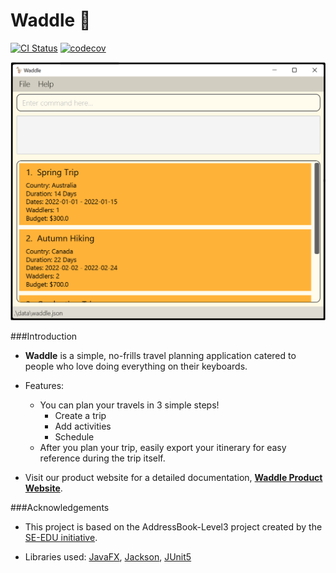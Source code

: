 # Waddle 🦆

[![CI Status](https://github.com/AY2223S1-CS2103T-W11-4/tp/workflows/Java%20CI/badge.svg)](https://github.com/AY2223S1-CS2103-W11-4/tp/actions)
[![codecov](https://codecov.io/gh/AY2223S1-CS2103T-W11-4/tp/branch/master/graph/badge.svg?token=45LHH4UIGB)](https://codecov.io/gh/AY2223S1-CS2103T-W11-4/tp)

![Ui](docs/images/Ui.png)

###Introduction

* **Waddle** is a simple, no-frills travel planning application catered to people who love doing everything on their keyboards.
* Features:
  * You can plan your travels in 3 simple steps!
    * Create a trip
    * Add activities
    * Schedule
  * After you plan your trip, easily export your itinerary for easy reference during the trip itself.

* Visit our product website for a detailed documentation, **[Waddle Product Website](https://ay2223s1-cs2103-W11-4.github.io/tp/UserGuide.html)**.


###Acknowledgements
* This project is based on the AddressBook-Level3 project created by the [SE-EDU initiative](https://se-education.org).


* Libraries used: [JavaFX](https://openjfx.io/), [Jackson](https://github.com/FasterXML/jackson), [JUnit5](https://github.com/junit-team/junit5)

